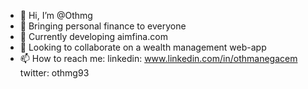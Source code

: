 - 👋 Hi, I’m @Othmg
- 👀 Bringing personal finance to everyone
- 🌱 Currently developing aimfina.com
- 💞️ Looking to collaborate on a wealth management web-app
- 📫 How to reach me: linkedin: www.linkedin.com/in/othmanegacem twitter: othmg93

<!---
Othmg/Othmg is a ✨ special ✨ repository because its `README.md` (this file) appears on your GitHub profile.
You can click the Preview link to take a look at your changes.
--->
